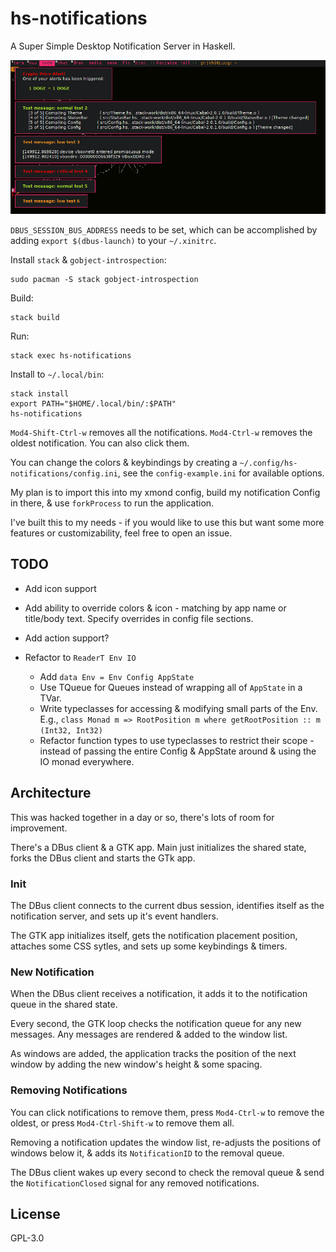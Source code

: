 # hs-notifications

A Super Simple Desktop Notification Server in Haskell.

![A Screenshot Showing the Notification Windows Created by hs-notifications](https://raw.githubusercontent.com/prikhi/hs-notifications/master/screenshot.png  "hs-notifications Screenshot")


`DBUS_SESSION_BUS_ADDRESS` needs to be set, which can be accomplished by adding
`export $(dbus-launch)` to your `~/.xinitrc`.


Install `stack` & `gobject-introspection`:

    sudo pacman -S stack gobject-introspection

Build:

    stack build

Run:

    stack exec hs-notifications

Install to `~/.local/bin`:

    stack install
    export PATH="$HOME/.local/bin/:$PATH"
    hs-notifications

`Mod4-Shift-Ctrl-w` removes all the notifications. `Mod4-Ctrl-w` removes the
oldest notification. You can also click them.

You can change the colors & keybindings by creating a
`~/.config/hs-notifications/config.ini`, see the `config-example.ini` for
available options.

My plan is to import this into my xmond config, build my notification Config in
there, & use `forkProcess` to run the application.

I've built this to my needs - if you would like to use this but want some more
features or customizability, feel free to open an issue.


## TODO

* Add icon support
* Add ability to override colors & icon - matching by app name or title/body
  text. Specify overrides in config file sections.
* Add action support?
* Refactor to `ReaderT Env IO`

    * Add `data Env = Env Config AppState`
    * Use TQueue for Queues instead of wrapping all of `AppState` in a TVar.
    * Write typeclasses for accessing & modifying small parts of the Env.
      E.g., `class Monad m => RootPosition m where getRootPosition :: m (Int32, Int32)`
    * Refactor function types to use typeclasses to restrict their scope -
      instead of passing the entire Config & AppState around & using the IO
      monad everywhere.


## Architecture

This was hacked together in a day or so, there's lots of room for
improvement.

There's a DBus client & a GTK app. Main just initializes the shared state,
forks the DBus client and starts the GTk app.

### Init

The DBus client connects to the current dbus session, identifies itself as the
notification server, and sets up it's event handlers.

The GTK app initializes itself, gets the notification placement position,
attaches some CSS sytles, and sets up some keybindings & timers.

### New Notification

When the DBus client receives a notification, it adds it to the notification
queue in the shared state.

Every second, the GTK loop checks the notification queue for any new messages.
Any messages are rendered & added to the window list.

As windows are added, the application tracks the position of the next window by
adding the new window's height & some spacing.

### Removing Notifications

You can click notifications to remove them, press `Mod4-Ctrl-w` to remove
the oldest, or press `Mod4-Ctrl-Shift-w` to remove them all.

Removing a notification updates the window list, re-adjusts the positions of
windows below it, & adds its `NotificationID` to the removal queue.

The DBus client wakes up every second to check the removal queue & send the
`NotificationClosed` signal for any removed notifications.


## License

GPL-3.0
